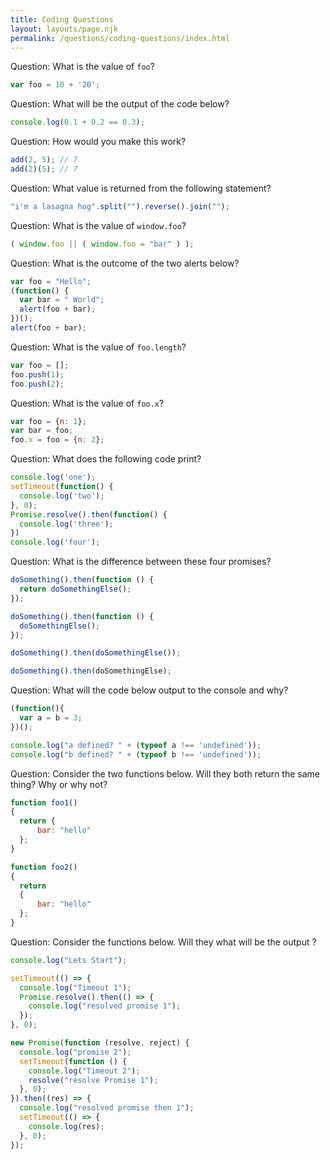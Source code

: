 ```yaml
---
title: Coding Questions
layout: layouts/page.njk
permalink: /questions/coding-questions/index.html
---
```


Question: What is the value of `foo`?
```javascript
var foo = 10 + '20';
```

Question: What will be the output of the code below?
```javascript
console.log(0.1 + 0.2 == 0.3);
```

Question: How would you make this work?
```javascript
add(2, 5); // 7
add(2)(5); // 7
```

Question: What value is returned from the following statement?
```javascript
"i'm a lasagna hog".split("").reverse().join("");
```

Question: What is the value of `window.foo`?
```javascript
( window.foo || ( window.foo = "bar" ) );
```

Question: What is the outcome of the two alerts below?
```javascript
var foo = "Hello";
(function() {
  var bar = " World";
  alert(foo + bar);
})();
alert(foo + bar);
```

Question: What is the value of `foo.length`?
```javascript
var foo = [];
foo.push(1);
foo.push(2);
```

Question: What is the value of `foo.x`?
```javascript
var foo = {n: 1};
var bar = foo;
foo.x = foo = {n: 2};
```

Question: What does the following code print?
```javascript
console.log('one');
setTimeout(function() {
  console.log('two');
}, 0);
Promise.resolve().then(function() {
  console.log('three');
})
console.log('four');
```

Question: What is the difference between these four promises?
```javascript
doSomething().then(function () {
  return doSomethingElse();
});

doSomething().then(function () {
  doSomethingElse();
});

doSomething().then(doSomethingElse());

doSomething().then(doSomethingElse);
```

Question: What will the code below output to the console and why?
```javascript
(function(){
  var a = b = 3;
})();

console.log("a defined? " + (typeof a !== 'undefined'));
console.log("b defined? " + (typeof b !== 'undefined'));
```

Question: Consider the two functions below. Will they both return the same thing? Why or why not?
```javascript
function foo1()
{
  return {
      bar: "hello"
  };
}

function foo2()
{
  return
  {
      bar: "hello"
  };
}
```
Question: Consider the functions below. Will they what will be the output ?
```javascript
console.log("Lets Start");

setTimeout(() => {
  console.log("Timeout 1");
  Promise.resolve().then(() => {
    console.log("resolved promise 1");
  });
}, 0);

new Promise(function (resolve, reject) {
  console.log("promise 2");
  setTimeout(function () {
    console.log("Timeout 2");
    resolve("resolve Promise 1");
  }, 0);
}).then((res) => {
  console.log("resolved promise then 1");
  setTimeout(() => {
    console.log(res);
  }, 0);
});
